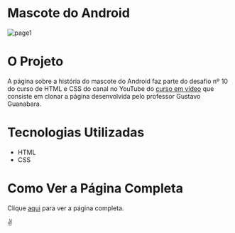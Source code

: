 # Mascote do Android

![page1](https://github.com/gleysson-nunes/mascotedoandroid/assets/141166513/057b2ea1-9d4b-459d-8ba8-e2b67968d3c6)

# O Projeto

A página sobre a história do mascote do Android faz parte do desafio nº 10 do curso de HTML e CSS do canal no YouTube do [curso em vídeo](https://www.youtube.com/playlist?list=PLHz_AreHm4dkZ9-atkcmcBaMZdmLHft8n) que consiste em clonar a página desenvolvida pelo professor Gustavo Guanabara.

# Tecnologias Utilizadas

-   HTML
-   CSS

# Como Ver a Página Completa

Clique [aqui](https://gleysson-nunes.github.io/mascotedoandroid/) para ver a página completa.

✌️
